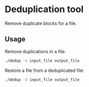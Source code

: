 <!--
 Copyright 2022 Chunqing Shan
 
 Licensed under the Apache License, Version 2.0 (the "License");
 you may not use this file except in compliance with the License.
 You may obtain a copy of the License at
 
     http://www.apache.org/licenses/LICENSE-2.0
 
 Unless required by applicable law or agreed to in writing, software
 distributed under the License is distributed on an "AS IS" BASIS,
 WITHOUT WARRANTIES OR CONDITIONS OF ANY KIND, either express or implied.
 See the License for the specific language governing permissions and
 limitations under the License.
-->

# Deduplication tool

Remove duplicate blocks for a file.

## Usage

Remove duplications in a file:

```bash
./dedup -e input_file output_file
```

Restore a file from a deduplicated file:

```bash
./dedup -d input_file output_file
```
